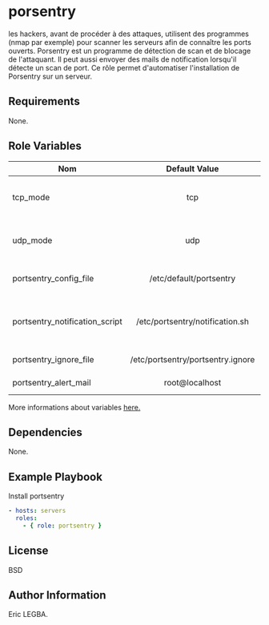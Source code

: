 porsentry
=========

les hackers, avant de procéder à des attaques, utilisent des programmes (nmap par exemple) pour scanner les serveurs afin de connaître les ports ouverts.
Porsentry est un programme de détection de scan et de blocage de l'attaquant. Il peut aussi envoyer des mails de notification lorsqu'il détecte un scan de port.
Ce rôle permet d'automatiser l'installation de Porsentry sur un serveur.

Requirements
------------
None.

Role Variables
--------------

| Nom	        | Default Value	| Description|
| ------------- |:-------------:| ----------:|
|tcp_mode|tcp|TCP Monitoring mode (tcp, stcp,atcp).|
|udp_mode|udp|UDP Monitoring mode (udp, sudp,audp).|
|portsentry_config_file|/etc/default/portsentry|Porsentry configuration file.|
|portsentry_notification_script|/etc/portsentry/notification.sh|Bash programs which send alerting mails to the admin.|
|portsentry_ignore_file|/etc/portsentry/portsentry.ignore|Ignore IP address list.|
|portsentry_alert_mail|root@localhost|Admin address mail.|

More informations about variables [here.](https://github.com/eleongithub/ansible/blob/it_1/projects/roles/porsentry/defaults/main.yml)


Dependencies
------------

None.

Example Playbook
----------------
Install portsentry
```yaml
- hosts: servers
  roles:
    - { role: portsentry }
```

License
-------

BSD

Author Information
------------------

Eric LEGBA.